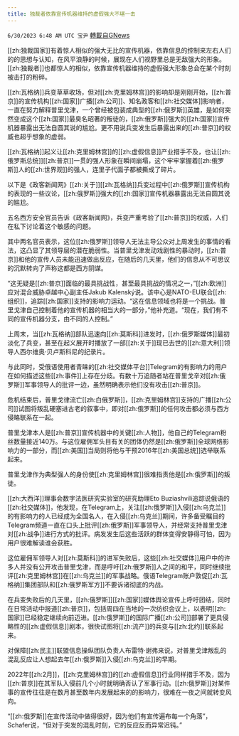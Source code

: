 ```yaml
---
title: 独裁者依靠宣传机器维持的虚假强大不堪一击
---
```

`6/30/2023 6:48 AM UTC 宝尹` [轉載自GNews](https://gnews.org/articles/1425541)

[[zh:独裁国家]]有着惊人相似的强大无比的宣传机器，依靠信息的控制来左右人们的的思想与认知，在风平浪静的时候，展现在人们视野里总是无敌强大的形象。[[zh:独裁者]]也都惊人的相似，依靠宣传机器维持的虚假强大形象总会在某个时刻被击打的粉碎。

[[zh:瓦格纳]]兵变草草收场，但对[[zh:克里姆林宫]]的影响却是刚刚开始，[[zh:普京]]的宣传机构[[zh:国家]]广播[[zh:公司]]、知名政客和[[zh:社交媒体]]影响者，一直在努力解释普里戈津，一个曾经被包装成典型的[[zh:俄罗斯]]英雄，是如何突然变成这个[[zh:国家]]最臭名昭著的叛徒的，[[zh:俄罗斯]]强大的[[zh:国家]]宣传机器暴露出无法自圆其说的尴尬。更不用说兵变发生后暴露出来的[[zh:普京]]的权威也超乎想象的虚弱。

[[zh:瓦格纳]]起义让[[zh:克里姆林宫]]的[[zh:虚假信息]]产业措手不及，也让[[zh:俄罗斯总统]][[zh:普京]]一贯的强人形象在瞬间崩塌，这个牢牢掌握着[[zh:俄罗斯]]人的[[zh:世界观]]的强人，连里子代面子都被撕成了碎片。

以下是《政客新闻网》[[zh:关于]][[zh:瓦格纳]]兵变过程中[[zh:俄罗斯]]宣传机构的表现的一些议论，[[zh:俄罗斯]]强大的[[zh:国家]]宣传机器暴露出无法自圆其说的尴尬。

五名西方安全官员告诉《政客新闻网》，兵变严重考验了[[zh:普京]]的权威，人们在私下讨论着这个敏感的问题。

其中两名官员表示，这位[[zh:俄罗斯]]领导人无法主导公众对上周发生的事情的看法，这凸显了其领导层的潜在脆弱性。当普里戈津发动戏剧性的暴动时，[[zh:普京]]和他的宣传人员未能迅速做出反应，在随后的几天里，他们的信息从不可思议的沉默转向了声称这都是西方阴谋。

“这无疑是[[zh:普京]]面临的最具挑战性，甚至最具挑战的情况之一，”[[zh:欧洲]]应对混合威胁卓越中心副主任Jakub Kalenský说。该中心是NATO-EU联合[[zh:组织]]，追踪[[zh:国家]]支持的影响力运动。“这在信息领域也将是一个挑战。普里戈津自己控制着他的宣传机器的相当大的一部分，”他补充道。“现在，我们有不同的宣传机器分支，由不同的人控制。”

上周末，当[[zh:瓦格纳]]部队迅速向[[zh:莫斯科]]进发时，[[zh:俄罗斯媒体]]最初淡化了兵变，甚至在起义展开时播放了一部[[zh:关于]]现已去世的[[zh:意大利]]领导人西尔维奥·贝卢斯科尼的纪录片。

与此同时，受俄语使用者青睐的[[zh:社交媒体平台]]Telegram的有影响力的用户在如何描述这些[[zh:事件]]上存在分歧。有数十万追随者站在普里戈辛对[[zh:俄罗斯]]军事领导人的批评一边，虽然明确表示他们没有攻击[[zh:普京]]。

危机结束后，普里戈律流亡[[zh:白俄罗斯]]，[[zh:克里姆林宫]]支持的广播[[zh:公司]]试图将叛乱硬塞进古老的叙事中，即对[[zh:俄罗斯]]的任何攻击都必须与西方侵略联系在一起。

普里戈津本人是[[zh:普京]]宣传机器中的关键[[zh:人物]]，他自己的Telegram粉丝数量接近140万。与这位雇佣军头目有关的团体仍然是[[zh:俄罗斯]]全球网络影响力的一部分，而[[zh:美国]]当局则将他与干预2016年[[zh:美国总统]]选举联系起来。

普里戈津作为典型强人的身份使[[zh:克里姆林宫]]很难指责他是[[zh:俄罗斯]]的叛徒。

[[zh:大西洋]]理事会数字法医研究实验室的研究助理Eto Buziashvili追踪说俄语的[[zh:社交媒体]]，他发现，在Telegram上，关注[[zh:俄罗斯]]入侵[[zh:乌克兰]]的有影响力的人已经成为全国名人，在入侵[[zh:乌克兰]]期间，许多备受瞩目的Telegram频道一直在口头上批评[[zh:俄罗斯]]军事领导人，并经常支持普里戈津对[[zh:战争]]进行方式的批评。病发发生后这些活跃的群体变得安静得可怕，因为用户很难解读谁会获胜。

这位雇佣军领导人对[[zh:莫斯科]]的进军失败后，这些[[zh:社交媒体]]用户中的许多人并没有公开攻击普里戈津，而是呼吁[[zh:俄罗斯]]人之间的和平，同时继续批评[[zh:克里姆林宫]]在[[zh:乌克兰]]的军事战略。俄语Telegram账户敦促[[zh:瓦格纳]]集团部队和[[zh:俄罗斯军方]]不要诉诸彻底的内战。

在兵变失败后的几天里，[[zh:俄罗斯]][[zh:国家]]媒体舆论宣传上呼吁团结，同时在日常活动中报道[[zh:普京]]，包括周四在当地的一次纺织会议上，以表明[[zh:国家]]已经稳定继续向前迈进。[[zh:俄罗斯]]的国际广播[[zh:公司]]部署了更具侵略性的[[zh:虚假信息]]剧本，很快试图将[[zh:流产]]的兵变与[[zh:北约]]联系起来。

对保障[[zh:民主]]联盟信息操纵团队负责人布雷特·谢弗来说，对普里戈津叛乱的混乱反应让人想起去年[[zh:俄罗斯]]入侵[[zh:乌克兰]]的早期。

2022年[[zh:2月]]，[[zh:克里姆林宫]]的[[zh:虚假信息]]行业同样措手不及，因为[[zh:普京]]在其军队入侵前几个小时就明确否认了军事行动。[[zh:俄罗斯]]对某件事的宣传往往是在数月甚至数年内发展起来的的影响力，很难在一夜之间就转变风向。

“[[zh:俄罗斯]]在宣传活动中做得很好，因为他们有宣传遍布每一个角落”，Schafer说，“但对于突发的混乱时刻，它的反应反而异常迟钝。”
